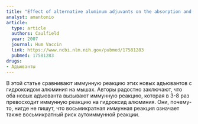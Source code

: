 ```yaml
---
title: "Effect of alternative aluminum adjuvants on the absorption and immunogenicity of HPV16 L1 VLPs in mice"
analyst: amantonio
article:
  type: article
  authors: Caulfield
  year: 2007
  journal: Hum Vaccin
  link: https://www.ncbi.nlm.nih.gov/pubmed/17581283
  pubmed: 17581283
drugs:
- Адъюванты
---
```


В этой статье сравнивают иммунную реакцию этих новых адъювантов с гидроксидом алюминия на мышах. Авторы радостно заключают, что оба новых адъюванта вызывают иммунную реакцию, которая в 3-8 раз превосходит иммунную реакцию на гидроксид алюминия. Они, почему-то, нигде не пишут, что восьмикратная иммунная реакция означает также восьмикратный риск аутоиммунной реакции.
